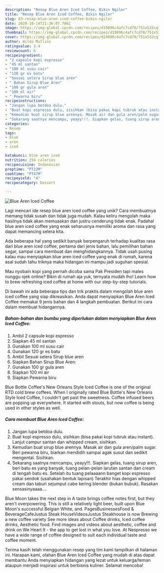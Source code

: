 ```yaml
---
description: "Resep Blue Aren Iced Coffee, Bikin Ngiler"
title: "Resep Blue Aren Iced Coffee, Bikin Ngiler"
slug: 83-resep-blue-aren-iced-coffee-bikin-ngiler
date: 2020-10-14T21:36:07.706Z
image: https://img-global.cpcdn.com/recipes/d19896c4afc7cd70/751x532cq70/blue-aren-iced-coffee-foto-resep-utama.jpg
thumbnail: https://img-global.cpcdn.com/recipes/d19896c4afc7cd70/751x532cq70/blue-aren-iced-coffee-foto-resep-utama.jpg
cover: https://img-global.cpcdn.com/recipes/d19896c4afc7cd70/751x532cq70/blue-aren-iced-coffee-foto-resep-utama.jpg
author: Hilda Mullins
ratingvalue: 3.4
reviewcount: 6
recipeingredient:
- "2 capsule kopi espresso"
- "45 ml santan"
- "100 ml susu cair"
- "120 gr es batu"
- "Sesuai selera Sirup blue aren"
- " Bahan Sirup Blue Aren"
- "100 gr gula aren"
- "100 ml air"
- " Pewarna biru"
recipeinstructions:
- "Jangan lupa betdoa dulu."
- "Buat kopi espresso dulu, sisihkan (bisa pakai kopi tubruk atau instant). Lanjut campur santan dan whipped cream, sisihkan."
- "Kemudian buat sirup blue arennya. Masak air dan gula aren/palm sugar. Beri pewarna biru, biarkan mendidih sampai agak susut dan sedikit mengental. Sisihkan."
- "Sekarang saatnya mencampu, yeayy!!!. Siapkan gelas, tuang sirup aren, beri batu es yang banyak, tuang pelan-pelan larutan santan dan cream di tengah batu es. Setelah itu tuang pelaaaann banget kopi espresso pakai sendok (usahakan bentuk lapisan) Terakhir hias dengan whipped cream dan taburi sejumput cabe kering blender (bukan bubuk). Rasakan sensasinyaaaa...."
categories:
- Resep
tags:
- blue
- aren
- iced

katakunci: blue aren iced 
nutrition: 254 calories
recipecuisine: Indonesian
preptime: "PT22M"
cooktime: "PT47M"
recipeyield: "4"
recipecategory: Dessert

---
```



![Blue Aren Iced Coffee](https://img-global.cpcdn.com/recipes/d19896c4afc7cd70/751x532cq70/blue-aren-iced-coffee-foto-resep-utama.jpg)

Lagi mencari ide resep blue aren iced coffee yang unik? Cara membuatnya memang tidak susah dan tidak juga mudah. Kalau keliru mengolah maka hasilnya tidak akan memuaskan dan justru cenderung tidak enak. Padahal blue aren iced coffee yang enak seharusnya memiliki aroma dan rasa yang dapat memancing selera kita.

Ada beberapa hal yang sedikit banyak berpengaruh terhadap kualitas rasa dari blue aren iced coffee, pertama dari jenis bahan, lalu pemilihan bahan segar, sampai cara membuat dan menghidangkannya. Tidak usah pusing kalau mau menyiapkan blue aren iced coffee yang enak di rumah, karena asal sudah tahu triknya maka hidangan ini mampu jadi suguhan spesial.

Mau nyobain kopi yang pernah dicoba sama Pak Presiden tapi males nunggu ojek online? Bikin di rumah aja yuk, ternyata mudah lho! Learn how to brew refreshing iced coffee at home with our step-by-step tutorials.


Di bawah ini ada beberapa tips dan trik praktis dalam mengolah blue aren iced coffee yang siap dikreasikan. Anda dapat menyiapkan Blue Aren Iced Coffee memakai 9 jenis bahan dan 4 langkah pembuatan. Berikut ini cara dalam membuat hidangannya.

<!--inarticleads1-->

##### Bahan-bahan dan bumbu yang diperlukan dalam menyiapkan Blue Aren Iced Coffee:

1. Ambil 2 capsule kopi espresso
1. Siapkan 45 ml santan
1. Gunakan 100 ml susu cair
1. Gunakan 120 gr es batu
1. Ambil Sesuai selera Sirup blue aren
1. Siapkan  Bahan Sirup Blue Aren:
1. Gunakan 100 gr gula aren
1. Siapkan 100 ml air
1. Siapkan  Pewarna biru


Blue Bottle Coffee&#39;s New Orleans Style Iced Coffee is one of the original RTD cold brew coffees. When I originally rated Blue Bottle&#39;s New Orleans Style Iced Coffee, I couldn&#39;t get past the sweetness. Coffee infused beers are popping up everywhere. It started with stouts, but now coffee is being used in other styles as well. 

<!--inarticleads2-->

##### Cara membuat Blue Aren Iced Coffee:

1. Jangan lupa betdoa dulu.
1. Buat kopi espresso dulu, sisihkan (bisa pakai kopi tubruk atau instant). Lanjut campur santan dan whipped cream, sisihkan.
1. Kemudian buat sirup blue arennya. Masak air dan gula aren/palm sugar. Beri pewarna biru, biarkan mendidih sampai agak susut dan sedikit mengental. Sisihkan.
1. Sekarang saatnya mencampu, yeayy!!!. Siapkan gelas, tuang sirup aren, beri batu es yang banyak, tuang pelan-pelan larutan santan dan cream di tengah batu es. Setelah itu tuang pelaaaann banget kopi espresso pakai sendok (usahakan bentuk lapisan) Terakhir hias dengan whipped cream dan taburi sejumput cabe kering blender (bukan bubuk). Rasakan sensasinyaaaa....


Blue Moon takes the next step in A taste brings coffee notes first, but they aren&#39;t overpowering. This is still a relatively light beer, built upon Blue Moon&#39;s successful Belgian White, and. PagesBusinessesFood &amp; BeverageCafeJustus Steak HouseVideosJustus Steakhouse is now Brewing a new coffee variety See more ideas about Coffee drinks, Iced coffee drinks, Aesthetic food. Find images and videos about aesthetic, coffee and drink on We Heart It - the app to get lost in what you love. At Nespresso we have a wide range of coffee designed to suit each individual taste and coffee moment. 

Terima kasih telah menggunakan resep yang tim kami tampilkan di halaman ini. Harapan kami, olahan Blue Aren Iced Coffee yang mudah di atas dapat membantu Anda menyiapkan hidangan yang lezat untuk keluarga/teman ataupun menjadi inspirasi untuk berbisnis kuliner. Selamat mencoba!
